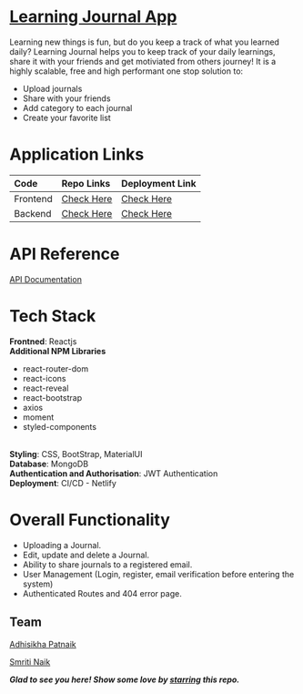 # [Learning Journal App](https://learning-journal-app.netlify.app/)

Learning new things is fun, but do you keep a track of what you learned daily? Learning Journal helps you to keep track of your daily learnings, share it with your friends and get motiviated from others journey!
It is a highly scalable, free and high performant one stop solution to:
- Upload journals 
- Share with your friends 
- Add category to each journal
- Create your favorite list 

# Application Links
|Code| Repo Links |Deployment Link
| :-------- | :------- | :----|
| Frontend| [Check Here](https://github.com/adhi-2311/learning-journal-frontend)|[Check Here](https://learning-journal-app.netlify.app/)|
| Backend| [Check Here](https://github.com/adhi-2311/learning-journal-backend)|[Check Here](https://learning-journal-backend.herokuapp.com/)|

# API Reference
 [API Documentation](https://github.com/adhi-2311/learning-journal-backend/blob/main/API_DOCS.md)
# Tech Stack

<b>Frontned</b>: Reactjs
<br>
<b>Additional NPM Libraries</b>
  - react-router-dom
  - react-icons
  - react-reveal
  - react-bootstrap
  - axios
  - moment
  - styled-components
<br>
<b>Styling</b>: CSS, BootStrap, MaterialUI
<br>
<b>Database</b>: MongoDB
<br>
<b>Authentication and Authorisation</b>: JWT Authentication
<br>
<b>Deployment</b>: CI/CD - Netlify

# Overall Functionality
- Uploading a Journal. 
- Edit, update and delete a Journal.
- Ability to share journals to a registered email. 
- User Management (Login, register, email verification before entering the system) 
- Authenticated Routes and 404 error page.

## Team

[Adhisikha Patnaik](https://github.com/adhi-2311)

[Smriti Naik](https://github.com/shruti1421)


***Glad to see you here! Show some love by [starring](https://github.com/shruti1421/learning-journal-frontend) this repo.***


